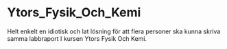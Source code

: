 # Ytors_Fysik_Och_Kemi
Helt enkelt en idiotisk och lat lösning för att flera personer ska kunna skriva samma labbraport I kursen Ytors Fysik Och Kemi.
